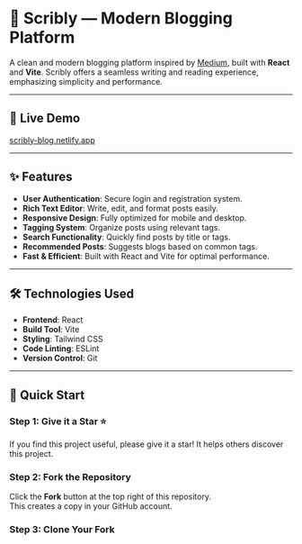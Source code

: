 # 📝 Scribly — Modern Blogging Platform

A clean and modern blogging platform inspired by [Medium](https://medium.com), built with **React** and **Vite**. Scribly offers a seamless writing and reading experience, emphasizing simplicity and performance.

---

## 🔗 Live Demo

[scribly-blog.netlify.app](https://scribly-blog.netlify.app)

---

## ✨ Features

- **User Authentication**: Secure login and registration system.  
- **Rich Text Editor**: Write, edit, and format posts easily.  
- **Responsive Design**: Fully optimized for mobile and desktop.  
- **Tagging System**: Organize posts using relevant tags.  
- **Search Functionality**: Quickly find posts by title or tags.  
- **Recommended Posts**: Suggests blogs based on common tags.  
- **Fast & Efficient**: Built with React and Vite for optimal performance.  

---

## 🛠 Technologies Used

- **Frontend**: React  
- **Build Tool**: Vite  
- **Styling**: Tailwind CSS  
- **Code Linting**: ESLint  
- **Version Control**: Git  

---

## 🚀 Quick Start

### Step 1: Give it a Star ⭐
If you find this project useful, please give it a star! It helps others discover this project.

### Step 2: Fork the Repository
Click the **Fork** button at the top right of this repository.  
This creates a copy in your GitHub account.

### Step 3: Clone Your Fork
```bash




